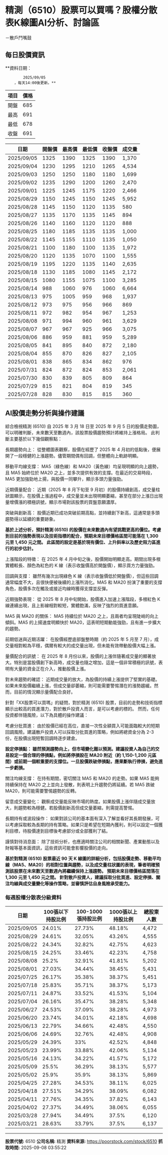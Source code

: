 # 精測（6510）股票可以買嗎？股權分散表K線圖AI分析、討論區
－散戶鬥嘴鼓

## 每日股價資訊

**資料日期：
        
            2025/09/05
        ，每天14:00後更新。**

| 項目 | 價格 |
|------|------|
| 開盤 | 685 |
| 最高 | 691 |
| 最低 | 678 |
| 收盤 | 691 |

| 日期 | 開盤價 | 最高價 | 最低價 | 收盤價 | 成交量 |
|------|--------|--------|--------|--------|--------|
| 2025/09/05 | 1325 | 1390 | 1325 | 1390 | 1,370 |
| 2025/09/04 | 1230 | 1295 | 1210 | 1265 | 4,534 |
| 2025/09/03 | 1250 | 1250 | 1180 | 1180 | 1,699 |
| 2025/09/02 | 1235 | 1290 | 1200 | 1260 | 2,470 |
| 2025/09/01 | 1225 | 1245 | 1175 | 1220 | 2,466 |
| 2025/08/29 | 1150 | 1245 | 1150 | 1245 | 5,952 |
| 2025/08/28 | 1145 | 1150 | 1120 | 1135 | 580 |
| 2025/08/27 | 1135 | 1170 | 1135 | 1145 | 894 |
| 2025/08/26 | 1140 | 1160 | 1120 | 1120 | 888 |
| 2025/08/25 | 1180 | 1185 | 1135 | 1135 | 1,000 |
| 2025/08/22 | 1145 | 1155 | 1110 | 1135 | 1,050 |
| 2025/08/21 | 1100 | 1180 | 1100 | 1135 | 1,972 |
| 2025/08/20 | 1120 | 1135 | 1070 | 1100 | 1,555 |
| 2025/08/19 | 1195 | 1220 | 1135 | 1140 | 2,635 |
| 2025/08/18 | 1130 | 1185 | 1080 | 1145 | 2,172 |
| 2025/08/15 | 1080 | 1155 | 1075 | 1100 | 3,285 |
| 2025/08/14 | 988 | 1060 | 976 | 1060 | 6,664 |
| 2025/08/13 | 975 | 1005 | 959 | 968 | 1,937 |
| 2025/08/12 | 973 | 975 | 956 | 966 | 869 |
| 2025/08/11 | 972 | 982 | 954 | 967 | 1,253 |
| 2025/08/08 | 971 | 994 | 960 | 961 | 3,629 |
| 2025/08/07 | 967 | 967 | 925 | 966 | 3,075 |
| 2025/08/06 | 886 | 959 | 881 | 959 | 5,289 |
| 2025/08/05 | 841 | 895 | 840 | 872 | 2,180 |
| 2025/08/04 | 855 | 870 | 826 | 827 | 2,105 |
| 2025/08/01 | 838 | 865 | 834 | 862 | 976 |
| 2025/07/31 | 824 | 872 | 824 | 853 | 2,061 |
| 2025/07/30 | 830 | 839 | 805 | 809 | 864 |
| 2025/07/29 | 815 | 821 | 804 | 819 | 345 |
| 2025/07/28 | 828 | 830 | 815 | 815 | 360 |

## AI股價走勢分析與操作建議

綜合檢視精測 (6510) 自 2025 年 3 月 18 日至 2025 年 9 月 5 日的股價走勢圖，可以明確判斷，未來數天至數週內，該股票股價趨勢預計將維持上漲格局。 此判斷主要基於以下幾個觀察點：

長期趨勢向上： 從整體圖表觀察，股價在經歷了 2025 年 4 月初的低點後，便展開了一段穩健的上漲趨勢。儘管期間偶有回調，但整體向上軌跡明顯。

移動平均線支撐： MA5（綠色線）和 MA20（黃色線）均呈現明顯的向上趨勢，且 MA5 始終位於 MA20 之上，並多次提供有效的支撐。在最近的交易時段，MA5 更加強勁地上揚，與股價一同攀升，顯示多頭力量強勁。

近期價量配合： 近期（2025 年 8 月下旬至 9 月初）的股價持續創高，成交量柱狀圖顯示，在股價上漲過程中，成交量並未出現明顯萎縮，甚至在部分上漲日出現量增價漲的積極訊號，顯示市場對該股票的買盤意願濃厚。

突破與創新高： 股價近期已成功突破前期高點，並持續創下新高，這通常是多頭趨勢得以延續的重要跡象。

**基於上述分析，預計精測 (6510) 的股價在未來數週內有望挑戰更高的價位。考慮到目前的強勢表現以及技術指標的配合，預期未來目標價格區間可能落在 1,300 元至 1,450 元之間。 此區間的設定是基於現有價位、上升斜率以及歷史阻力區進行的初步估計。**

上漲階段的特徵： 在 2025 年 4 月中旬之後，股價開始明顯走高。期間出現多根實體較長、顏色為紅色的 K 線（表示收盤價高於開盤價），顯示買方力量強勁。

回調與支撐： 雖然有幾次出現綠色 K 線（表示收盤價低於開盤價），但這些回調通常幅度不大，且很快便被後續的上漲所消化。MA5 和 MA20 扮演了重要的支撐角色，股價多次在觸及或接近均線時獲得支撐並反彈。

近期強勢表現： 從 2025 年 8 月中旬開始，股價進入加速上漲階段，多根紅色 K 線連續出現，且上影線相對較短，實體飽滿，反映了強烈的買進意願。

MA5 與 MA20 的關係： MA5 持續位於 MA20 之上，且兩者均呈現陡峭的向上傾斜。MA5 的上揚速度明顯快於 MA20，這表明短期動能強勁，且有進一步擴大的趨勢。

前期低迷與近期活躍： 在股價經歷底部盤整時期（約 2025 年 5 月至 7 月），成交量相對較為平穩，偶爾有較大的成交量出現，但未能有效帶動股價大幅上漲。

量價配合的訊號： 在 2025 年 8 月份以來，股價的上漲伴隨著成交量的顯著放大。特別是當股價創下新高時，成交量也隨之增加，這是一個非常積極的訊號，表明有大量的資金正在介入，推動股價上漲。

對未來趨勢的確認： 近期成交量的放大，為股價的持續上漲提供了堅實的基礎。如果未來股價繼續上漲，但成交量卻萎縮，則可能需要警惕潛在的漲勢趨緩。然而，目前的情況顯示量價配合良好。

針對「XX股票可以買嗎」的疑問，對於精測 (6510) 股票，目前的走勢和技術指標顯示出較高的買進潛力，對於散戶投資人而言，是可以考慮的標的。 然而，任何投資都伴隨風險，以下為具體的操作建議：

考慮分批買進： 由於股價已經在高位，直接一次性全額買入可能面臨較大的短期回調風險。建議散戶投資人可以採取分批買進的策略，例如將總資金分為 2-3 份，在股價出現短暫回調時逐步建倉。

**設定停損點： 雖然預測趨勢向上，但市場變化難以預測。建議投資人為自己的交易設定一個合理的停損點，例如將停損設在 MA20 附近（約 1,150-1,200 元區間）或前期一個較重要的支撐位。一旦股價跌破停損點，應果斷執行停損，避免進一步虧損。**

關注均線支撐： 在持有期間，密切關注 MA5 和 MA20 的走勢。如果 MA5 能夠持續保持在 MA20 之上並向上發散，則表明上升趨勢仍將延續。若 MA5 跌破 MA20，則可能需要警惕趨勢的反轉。

留意成交量變化： 觀察成交量能反映市場的熱度。如果股價上漲伴隨成交量放大，則趨勢較為穩健。若股價創新高但成交量萎縮，則需提高警惕。

長期持有或波段操作： 如果對該公司的基本面有深入了解並看好其長期發展，可以考慮採取較為長期的持有策略。如果只是希望在短期內獲利，則可以設定一個獲利目標，待股價達到目標後考慮部分或全部獲利了結。

謹慎對待消息面： 除了技術分析，也應適時關注公司的相關新聞、產業動態以及財報等基本面資訊，這些資訊可能會影響股價的走向。

**基於對精測 (6510) 股票最近 90 天 K 線圖的詳細分析，包括股價走勢、移動平均線（MA5、MA20）的相對位置與趨勢，以及成交量柱狀圖的表現，筆者明確預測該股票在未來數天至數週內將繼續保持上漲趨勢。 預期未來目標價格區間落在1,300 元至 1,450 元之間。 針對散戶投資人，建議採取分批買進、設定停損、關注均線與成交量變化等操作策略，並審慎評估自身風險承受能力。**

### 每週股權分散表分級資料

| 日期 | 100張以下持股比例 | 100-1000張持股比例 | 1000張以上持股比例 | 總股東人數 |
|------|-------------------|--------------------|--------------------|----------|
| 2025/09/05 | 24.01% | 27.73% | 48.18% | 4,472 |
| 2025/08/29 | 24.61% | 32.05% | 43.26% | 4,555 |
| 2025/08/22 | 24.34% | 32.82% | 42.75% | 4,623 |
| 2025/08/15 | 24.25% | 33.46% | 42.23% | 4,758 |
| 2025/08/08 | 25.2% | 32.91% | 41.81% | 5,202 |
| 2025/08/01 | 27.03% | 34.44% | 38.45% | 5,431 |
| 2025/07/25 | 26.17% | 35.38% | 38.37% | 5,451 |
| 2025/07/18 | 25.83% | 35.71% | 38.37% | 5,173 |
| 2025/07/11 | 24.87% | 33.52% | 41.53% | 5,104 |
| 2025/07/04 | 26.16% | 35.47% | 38.28% | 5,348 |
| 2025/06/27 | 24.53% | 37.09% | 38.28% | 4,973 |
| 2025/06/20 | 23.74% | 34.01% | 42.18% | 4,698 |
| 2025/06/13 | 22.79% | 34.66% | 42.48% | 4,550 |
| 2025/06/06 | 24.69% | 32.76% | 42.48% | 4,908 |
| 2025/05/29 | 24.39% | 33% | 42.52% | 4,848 |
| 2025/05/23 | 23.99% | 33.88% | 42.06% | 5,134 |
| 2025/05/16 | 24.13% | 34.22% | 41.57% | 5,172 |
| 2025/05/09 | 25.5% | 36.29% | 38.13% | 5,577 |
| 2025/05/02 | 25.9% | 35.9% | 38.13% | 5,869 |
| 2025/04/25 | 27.28% | 34.53% | 38.11% | 6,025 |
| 2025/04/18 | 27.51% | 34.29% | 38.09% | 6,082 |
| 2025/04/11 | 27.76% | 34.35% | 37.82% | 6,143 |
| 2025/04/02 | 27.37% | 34.49% | 38.06% | 6,055 |
| 2025/03/28 | 27.94% | 34.49% | 37.5% | 6,120 |
| 2025/03/21 | 28.63% | 33.79% | 37.5% | 6,137 |

---

**股票代號:** 6510
**公司名稱:** 精測
**資料來源:** https://poorstock.com/stock/6510
**抓取時間:** 2025-09-08 03:55:22